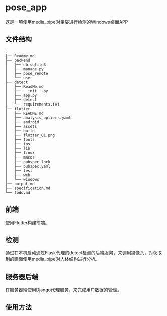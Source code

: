 # pose_app

这是一项使用media_pipe对坐姿进行检测的Windows桌面APP

## 文件结构

```
.
├── Readme.md
├── backend
│   ├── db.sqlite3
│   ├── manage.py
│   ├── pose_remote
│   └── user
├── detect
│   ├── ReadMe.md
│   ├── __init__.py
│   ├── app.py
│   ├── detect
│   └── requirements.txt
├── flutter
│   ├── README.md
│   ├── analysis_options.yaml
│   ├── android
│   ├── assets
│   ├── build
│   ├── flutter_01.png
│   ├── fonts
│   ├── ios
│   ├── lib
│   ├── linux
│   ├── macos
│   ├── pubspec.lock
│   ├── pubspec.yaml
│   ├── test
│   ├── web
│   └── windows
├── output.md
├── specification.md
└── todo.md

```

## 前端

使用Flutter构建前端。

## 检测

通过在本机启动通过Flask代理的detect检测的后端服务，来调用摄像头，对获取到的画面使用media_pipe对人体结构进行分析。

## 服务器后端

在服务器端使用Django代理服务，来完成用户数据的管理。

## 使用方法